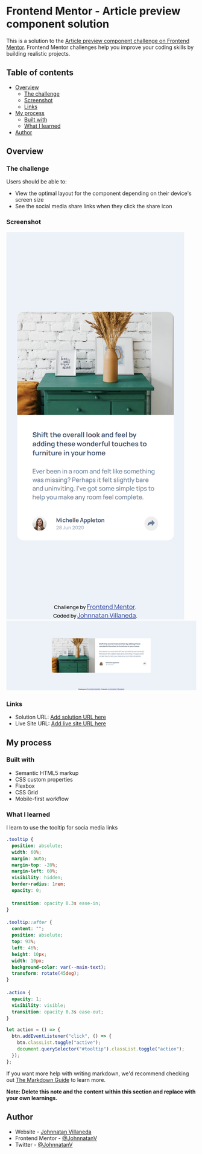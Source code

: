 # Frontend Mentor - Article preview component solution

This is a solution to the [Article preview component challenge on Frontend Mentor](https://www.frontendmentor.io/challenges/article-preview-component-dYBN_pYFT). Frontend Mentor challenges help you improve your coding skills by building realistic projects.

## Table of contents

- [Overview](#overview)
  - [The challenge](#the-challenge)
  - [Screenshot](#screenshot)
  - [Links](#links)
- [My process](#my-process)
  - [Built with](#built-with)
  - [What I learned](#what-i-learned)
- [Author](#author)

## Overview

### The challenge

Users should be able to:

- View the optimal layout for the component depending on their device's screen size
- See the social media share links when they click the share icon

### Screenshot

![Mobile](./screenshots/mobile.png)
![desktop](./screenshots/desktop.png)

### Links

- Solution URL: [Add solution URL here](https://github.com/JohnnatanV/article-preview)
- Live Site URL: [Add live site URL here](https://johnnatanv.github.io/article-preview/)

## My process

### Built with

- Semantic HTML5 markup
- CSS custom properties
- Flexbox
- CSS Grid
- Mobile-first workflow

### What I learned

I learn to use the tooltip for socia media links

```css
.tooltip {
  position: absolute;
  width: 60%;
  margin: auto;
  margin-top: -28%;
  margin-left: 60%;
  visibility: hidden;
  border-radius: 1rem;
  opacity: 0;

  transition: opacity 0.3s ease-in;
}

.tooltip::after {
  content: "";
  position: absolute;
  top: 93%;
  left: 46%;
  height: 10px;
  width: 10px;
  background-color: var(--main-text);
  transform: rotate(45deg);
}

.action {
  opacity: 1;
  visibility: visible;
  transition: opacity 0.3s ease-out;
}
```

```js
let action = () => {
  btn.addEventListener("click", () => {
    btn.classList.toggle("active");
    document.querySelector("#tooltip").classList.toggle("action");
  });
};
```

If you want more help with writing markdown, we'd recommend checking out [The Markdown Guide](https://www.markdownguide.org/) to learn more.

**Note: Delete this note and the content within this section and replace with your own learnings.**

## Author

- Website - [Johnnatan Villaneda](https://portfolio-cv-2u77x15g8-johnnatanv.vercel.app/)
- Frontend Mentor - [@JohnnatanV](https://www.frontendmentor.io/profile/JohnnatanV)
- Twitter - [@JohnnatanV](https://twitter.com/JohnnatanV)
